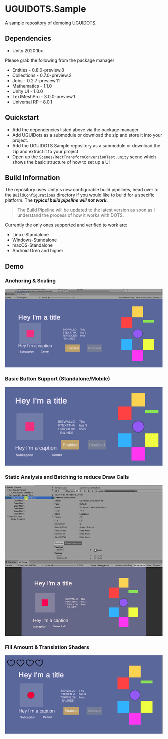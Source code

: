 # UGUIDOTS.Sample

A sample repository of demoing [UGUIDOTS](https://github.com/InitialPrefabs/UGUIDots/tree/master). 

## Dependencies
* Unity 2020.1bx

Please grab the following from the package manager

* Entities - 0.8.0-preview.8
* Collections - 0.7.0-preview.2
* Jobs - 0.2.7-preview.11
* Mathematics - 1.1.0
* Unity UI - 1.0.0
* TextMeshPro - 3.0.0-preview.1
* Universal RP - 8.0.1

## Quickstart

* Add the dependencies listed above via the package manager
* Add UGUIDots as a submodule or download the zip and store it into your project.
* Add the UGUIDOTS.Sample repository as a submodule or download the zip and extract it to your project 
* Open up the `Scenes/RectTransformConversionTest.unity` scene which shows the basic structure of how to set up a UI


## Build Information
The repository uses Unity's new configurable build pipelines, head over to the `BuildConfigurations` directory if you 
would like to build for a specific platform. The ***typical build pipeline will not work.*** 

> The Build Pipeline will be updated to the latest version as soon as I understand the process of how it works with DOTS.

Currently the only ones supported and verified to work are:

* Linux-Standalone
* Windows-Standalone
* macOS-Standalone
* Android Oreo and higher

## Demo

### Anchoring & Scaling
![anchoring](Images/anchoring-ui.gif)

### Basic Button Support (Standalone/Mobile)
![buttons](Images/buttons.gif)

### Static Analysis and Batching to reduce Draw Calls
![static-analysis-batcher](Images/batching.gif)


### Fill Amount & Translation Shaders
![fill-amount-translations](Images/shaders.gif)
